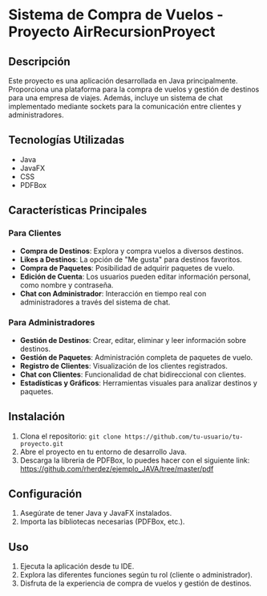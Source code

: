 # Sistema de Compra de Vuelos - Proyecto AirRecursionProyect

## Descripción

Este proyecto es una aplicación desarrollada en Java principalmente. Proporciona una plataforma para la compra de vuelos y gestión de destinos
para una empresa de viajes. Además, incluye un sistema de chat implementado mediante sockets para la comunicación entre clientes y administradores.

## Tecnologías Utilizadas

- Java
- JavaFX
- CSS
- PDFBox

## Características Principales

### Para Clientes

- **Compra de Destinos**: Explora y compra vuelos a diversos destinos.
- **Likes a Destinos**: La opción de "Me gusta" para destinos favoritos.
- **Compra de Paquetes**: Posibilidad de adquirir paquetes de vuelo.
- **Edición de Cuenta**: Los usuarios pueden editar información personal, como nombre y contraseña.
- **Chat con Administrador**: Interacción en tiempo real con administradores a través del sistema de chat.

### Para Administradores

- **Gestión de Destinos**: Crear, editar, eliminar y leer información sobre destinos.
- **Gestión de Paquetes**: Administración completa de paquetes de vuelo.
- **Registro de Clientes**: Visualización de los clientes registrados.
- **Chat con Clientes**: Funcionalidad de chat bidireccional con clientes.
- **Estadísticas y Gráficos**: Herramientas visuales para analizar destinos y paquetes.

## Instalación

1. Clona el repositorio: `git clone https://github.com/tu-usuario/tu-proyecto.git`
2. Abre el proyecto en tu entorno de desarrollo Java.
3. Descarga la libreria de PDFBox, lo puedes hacer con el siguiente link:
   https://github.com/rherdez/ejemplo_JAVA/tree/master/pdf

## Configuración

1. Asegúrate de tener Java y JavaFX instalados.
2. Importa las bibliotecas necesarias (PDFBox, etc.).

## Uso

1. Ejecuta la aplicación desde tu IDE.
2. Explora las diferentes funciones según tu rol (cliente o administrador).
3. Disfruta de la experiencia de compra de vuelos y gestión de destinos.
